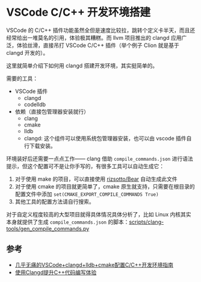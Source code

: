 # VSCode C/C++ 开发环境搭建

VSCode 的 C/C++ 插件功能虽然全但是速度比较拉，跳转个定义卡半天，而且还经常给出一堆莫名的引用，体验极其糟糕。而 llvm 项目推出的 clangd 应用广泛，体验丝滑，直接吊打 VSCode C/C++ 插件（举个例子 Clion 就是基于 clangd 开发的）。

这里就简单介绍下如何用 clangd 搭建开发环境，其实挺简单的。

需要的工具：

- VSCode 插件
  - clangd
  - codelldb
- 依赖（直接包管理器安装就行）
  - clang
  - cmake
  - lldb
  - clangd: 这个组件可以使用系统包管理器安装，也可以由 vscode 插件自行下载安装。

环境装好后还需要一点点工作—— clang 借助 `compile_commands.json` 进行语法提示，但这个配置可不是让你手写的，有很多工具可以自动生成它：

1. 对于使用 make 的项目，可以直接使用 [rizsotto/Bear](https://github.com/rizsotto/Bear) 自动生成此文件
2. 对于使用 cmake 的项目就更简单了，cmake 原生就支持，只需要在根目录的配置文件中添加 `set(CMAKE_EXPORT_COMPILE_COMMANDS True)`
3. 其他工具的配置方法请自行搜索。

对于自定义程度较高的大型项目就得具体情况具体分析了，比如 Linux 内核其实本身就提供了生成 `compile_commands.json` 的脚本：[scripts/clang-tools/gen_compile_commands.py](https://github.com/torvalds/linux/blob/master/scripts/clang-tools/gen_compile_commands.py)


## 参考

- [几乎无痛的VSCode+clangd+lldb+cmake配置C/C++开发环境指南](https://zhuanlan.zhihu.com/p/566365173)
- [使用Clangd提升C++代码编写体验](https://zhuanlan.zhihu.com/p/566506467)


